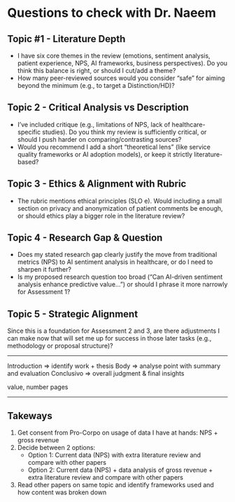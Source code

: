 # Questions to check with Dr. Naeem

## Topic #1 - **Literature Depth**
- I have six core themes in the review (emotions, sentiment analysis, patient experience, NPS, AI frameworks, business perspectives). 
Do you think this balance is right, or should I cut/add a theme?
- How many peer-reviewed sources would you consider “safe” for aiming beyond the minimum (e.g., to target a Distinction/HD)?

## Topic 2 - **Critical Analysis vs Description**
- I’ve included critique (e.g., limitations of NPS, lack of healthcare-specific studies). Do you think my review is sufficiently critical, or should I push harder on comparing/contrasting sources?
- Would you recommend I add a short “theoretical lens” (like service quality frameworks or AI adoption models), or keep it strictly literature-based?

## Topic 3 - **Ethics & Alignment with Rubric**
- The rubric mentions ethical principles (SLO e). Would including a small section on privacy and anonymization of patient comments be enough, or should ethics play a bigger role in the literature review?

## Topic 4 - **Research Gap & Question**
- Does my stated research gap clearly justify the move from traditional metrics (NPS) to AI sentiment analysis in healthcare, or do I need to sharpen it further?
- Is my proposed research question too broad (“Can AI-driven sentiment analysis enhance predictive value…”) or should I phrase it more narrowly for Assessment 1?

## Topic 5 - **Strategic Alignment**
Since this is a foundation for Assessment 2 and 3, are there adjustments I can make now that will set me up for success in those later tasks (e.g., methodology or proposal structure)?

---

Introduction => identify work + thesis
Body => analyse point with summary and evaluation
Conclusivo => overall judgment & final insights

value, number pages

---

## Takeways

1. Get consent from Pro-Corpo on usage of data I have at hands: NPS + gross revenue
2. Decide between 2 options:
    - Option 1: Current data (NPS) with extra literature review and compare with other papers
    - Option 2: Current data (NPS) + data analysis of gross revenue + extra literature review and compare with other papers
3. Read other papers on same topic and identify frameworks used and how content was broken down